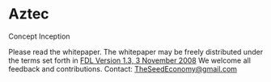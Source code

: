 # Aztec
Concept Inception

Please read the whitepaper. 
The whitepaper may be freely distributed under the terms set forth in [FDL Version 1.3, 3 November 2008](https://www.gnu.org/licenses/fdl-1.3.html)
We welcome all feedback and contributions. Contact: TheSeedEconomy@gmail.com
